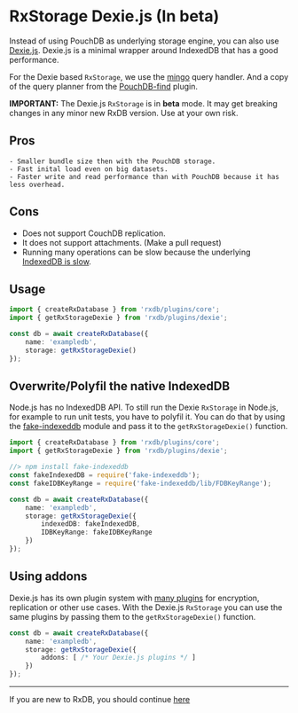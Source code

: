 # RxStorage Dexie.js (In beta)

Instead of using PouchDB as underlying storage engine, you can also use [Dexie.js](https://github.com/dexie/Dexie.js).
Dexie.js is a minimal wrapper around IndexedDB that has a good performance.

For the Dexie based `RxStorage`, we use the [mingo](https://github.com/kofrasa/mingo) query handler. And a copy of the query planner from the [PouchDB-find](https://github.com/pouchdb/pouchdb/tree/master/packages/node_modules/pouchdb-find) plugin.

**IMPORTANT:** The Dexie.js `RxStorage` is in **beta** mode. It may get breaking changes in any minor new RxDB version. Use at your own risk.

## Pros 
    - Smaller bundle size then with the PouchDB storage.
    - Fast inital load even on big datasets.
    - Faster write and read performance than with PouchDB because it has less overhead.

## Cons
  - Does not support CouchDB replication.
  - It does not support attachments. (Make a pull request)
  - Running many operations can be slow because the underlying [IndexedDB is slow](./slow-indexeddb.md).


## Usage

```ts
import { createRxDatabase } from 'rxdb/plugins/core';
import { getRxStorageDexie } from 'rxdb/plugins/dexie';

const db = await createRxDatabase({
    name: 'exampledb',
    storage: getRxStorageDexie()
});
```


## Overwrite/Polyfil the native IndexedDB

Node.js has no IndexedDB API. To still run the Dexie `RxStorage` in Node.js, for example to run unit tests, you have to polyfil it.
You can do that by using the [fake-indexeddb](https://github.com/dumbmatter/fakeIndexedDB) module and pass it to the `getRxStorageDexie()` function.

```ts
import { createRxDatabase } from 'rxdb/plugins/core';
import { getRxStorageDexie } from 'rxdb/plugins/dexie';

//> npm install fake-indexeddb
const fakeIndexedDB = require('fake-indexeddb');
const fakeIDBKeyRange = require('fake-indexeddb/lib/FDBKeyRange');

const db = await createRxDatabase({
    name: 'exampledb',
    storage: getRxStorageDexie({
        indexedDB: fakeIndexedDB,
        IDBKeyRange: fakeIDBKeyRange
    })
});

```


## Using addons

Dexie.js has its own plugin system with [many plugins](https://dexie.org/docs/DerivedWork#known-addons) for encryption, replication or other use cases. With the Dexie.js `RxStorage` you can use the same plugins by passing them to the `getRxStorageDexie()` function.

```ts
const db = await createRxDatabase({
    name: 'exampledb',
    storage: getRxStorageDexie({
        addons: [ /* Your Dexie.js plugins */ ]
    })
});
```


--------------------------------------------------------------------------------

If you are new to RxDB, you should continue [here](./rx-storage-lokijs.md)
